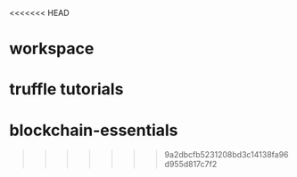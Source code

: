 <<<<<<< HEAD
# workspace
truffle tutorials
=======
# blockchain-essentials
>>>>>>> 9a2dbcfb5231208bd3c14138fa96d955d817c7f2
